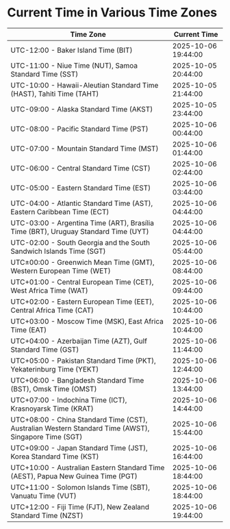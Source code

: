 # Current Time in Various Time Zones

| Time Zone | Current Time |
|-----------|--------------|
| UTC-12:00 - Baker Island Time (BIT) | 2025-10-06 19:44:00 |
| UTC-11:00 - Niue Time (NUT), Samoa Standard Time (SST) | 2025-10-05 20:44:00 |
| UTC-10:00 - Hawaii-Aleutian Standard Time (HAST), Tahiti Time (TAHT) | 2025-10-05 21:44:00 |
| UTC-09:00 - Alaska Standard Time (AKST) | 2025-10-05 23:44:00 |
| UTC-08:00 - Pacific Standard Time (PST) | 2025-10-06 00:44:00 |
| UTC-07:00 - Mountain Standard Time (MST) | 2025-10-06 01:44:00 |
| UTC-06:00 - Central Standard Time (CST) | 2025-10-06 02:44:00 |
| UTC-05:00 - Eastern Standard Time (EST) | 2025-10-06 03:44:00 |
| UTC-04:00 - Atlantic Standard Time (AST), Eastern Caribbean Time (ECT) | 2025-10-06 04:44:00 |
| UTC-03:00 - Argentina Time (ART), Brasília Time (BRT), Uruguay Standard Time (UYT) | 2025-10-06 04:44:00 |
| UTC-02:00 - South Georgia and the South Sandwich Islands Time (SGT) | 2025-10-06 05:44:00 |
| UTC±00:00 - Greenwich Mean Time (GMT), Western European Time (WET) | 2025-10-06 08:44:00 |
| UTC+01:00 - Central European Time (CET), West Africa Time (WAT) | 2025-10-06 09:44:00 |
| UTC+02:00 - Eastern European Time (EET), Central Africa Time (CAT) | 2025-10-06 10:44:00 |
| UTC+03:00 - Moscow Time (MSK), East Africa Time (EAT) | 2025-10-06 10:44:00 |
| UTC+04:00 - Azerbaijan Time (AZT), Gulf Standard Time (GST) | 2025-10-06 11:44:00 |
| UTC+05:00 - Pakistan Standard Time (PKT), Yekaterinburg Time (YEKT) | 2025-10-06 12:44:00 |
| UTC+06:00 - Bangladesh Standard Time (BST), Omsk Time (OMST) | 2025-10-06 13:44:00 |
| UTC+07:00 - Indochina Time (ICT), Krasnoyarsk Time (KRAT) | 2025-10-06 14:44:00 |
| UTC+08:00 - China Standard Time (CST), Australian Western Standard Time (AWST), Singapore Time (SGT) | 2025-10-06 15:44:00 |
| UTC+09:00 - Japan Standard Time (JST), Korea Standard Time (KST) | 2025-10-06 16:44:00 |
| UTC+10:00 - Australian Eastern Standard Time (AEST), Papua New Guinea Time (PGT) | 2025-10-06 18:44:00 |
| UTC+11:00 - Solomon Islands Time (SBT), Vanuatu Time (VUT) | 2025-10-06 18:44:00 |
| UTC+12:00 - Fiji Time (FJT), New Zealand Standard Time (NZST) | 2025-10-06 19:44:00 |
